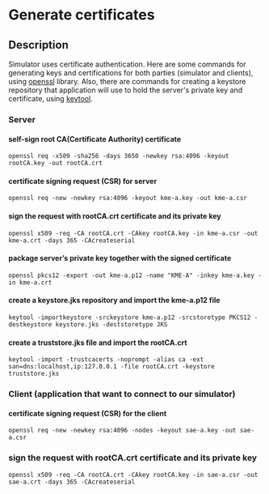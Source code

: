 # Generate certificates

## Description
Simulator uses certificate authentication. 
Here are some commands for generating keys and certifications for both parties (simulator and clients), 
using [openssl](https://wiki.openssl.org/index.php/Binaries) library.
Also, there are commands for creating a keystore repository that application will use to hold the server's private key and certificate, 
using [keytool](https://docs.oracle.com/en/java/javase/23/docs/specs/man/keytool.html).

### Server

#### self-sign root CA(Certificate Authority) certificate
`openssl req -x509 -sha256 -days 3650 -newkey rsa:4096 -keyout rootCA.key -out rootCA.crt`

#### certificate signing request (CSR) for server
`openssl req -new -newkey rsa:4096 -keyout kme-a.key -out kme-a.csr`

#### sign the request with rootCA.crt certificate and its private key
`openssl x509 -req -CA rootCA.crt -CAkey rootCA.key -in kme-a.csr -out kme-a.crt -days 365 -CAcreateserial`

#### package server’s private key together with the signed certificate
`openssl pkcs12 -export -out kme-a.p12 -name "KME-A" -inkey kme-a.key -in kme-a.crt`

#### create a keystore.jks repository and import the kme-a.p12 file
`keytool -importkeystore -srckeystore kme-a.p12 -srcstoretype PKCS12 -destkeystore keystore.jks -deststoretype JKS`

#### create a truststore.jks file and import the rootCA.crt
`keytool -import -trustcacerts -noprompt -alias ca -ext san=dns:localhost,ip:127.0.0.1 -file rootCA.crt -keystore truststore.jks`

### Client (application that want to connect to our simulator)

#### certificate signing request (CSR) for the client
`openssl req -new -newkey rsa:4096 -nodes -keyout sae-a.key -out sae-a.csr`

### sign the request with rootCA.crt certificate and its private key
`openssl x509 -req -CA rootCA.crt -CAkey rootCA.key -in sae-a.csr -out sae-a.crt -days 365 -CAcreateserial`
